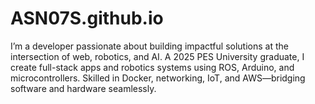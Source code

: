 # ASN07S.github.io
I’m a developer passionate about building impactful solutions at the intersection of web, robotics, and AI. A 2025 PES University graduate, I create full-stack apps and robotics systems using ROS, Arduino, and microcontrollers. Skilled in Docker, networking, IoT, and AWS—bridging software and hardware seamlessly.

